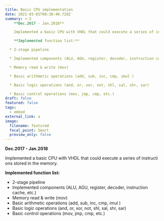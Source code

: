 ```yaml
---
title: Basic CPU implementation
date: 2021-03-01T08:38:40.728Z
summary: >-2
    **Dec.2017 - Jan.2018**

    Implemented a basic CPU with VHDL that could execute a series of instructions stored in the memory.

    **Implemented function list:**

  * 2-stage pipeline

  * Implemented components (ALU, AGU, register, decoder, instruction cache, etc.)

  * Memory read & write (mov)

  * Basic arithmetic operations (add, sub, inc, cmp, imul )

  * Basic logic operations (and, or, xor, not, shl, sal, shr, sar)

  * Basic control operations (mov, jmp, cmp, etc.)
draft: false
featured: false
tags:
  - embed
external_link: a
image:
  filename: featured
  focal_point: Smart
  preview_only: false
---
```

  **Dec.2017 - Jan.2018**

  Implemented a basic CPU with VHDL that could execute a series of instructions stored in the memory.

  **Implemented function list:**

* 2-stage pipeline
* Implemented components (ALU, AGU, register, decoder, instruction cache, etc.)
* Memory read & write (mov)
* Basic arithmetic operations (add, sub, inc, cmp, imul )
* Basic logic operations (and, or, xor, not, shl, sal, shr, sar)
* Basic control operations (mov, jmp, cmp, etc.)